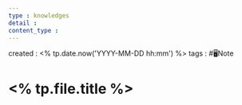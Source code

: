 ```yaml
---
type : knowledges
detail : 
content_type :
---
```


created : <% tp.date.now('YYYY-MM-DD hh:mm') %>
tags : #🖥️Note

# <% tp.file.title %>
